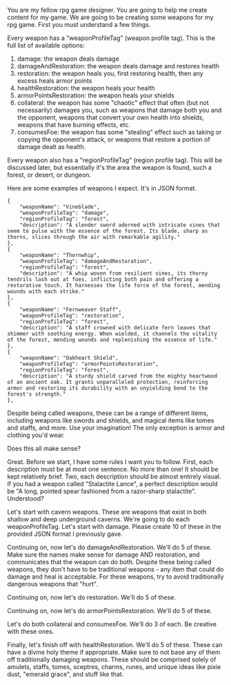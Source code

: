 You are my fellow rpg game designer. You are going to help me create content for my game. We are going to be creating some weapons for my rpg game. First you must understand a few things.

Every weapon has a "weaponProfileTag" (weapon profile tag). This is the full list of available options:

1. damage: the weapon deals damage
2. damageAndRestoration: the weapon deals damage and restores health
3. restoration: the weapon heals you, first restoring health, then any excess heals armor points
4. healthRestoration: the weapon heals your health
5. armorPointsRestoration: the weapon heals your shields
6. collateral: the weapon has some "chaotic" effect that often (but not necessarily) damages you, such as weapons that damage both you and the opponent, weapons that convert your own health into shields, weapons that have burning effects, etc.
7. consumesFoe: the weapon has some "stealing" effect such as taking or copying the opponent's attack, or weapons that restore a portion of damage dealt as health.

Every weapon also has a "regionProfileTag" (region profile tag). This will be discussed later, but essentially it's the area the weapon is found, such a forest, or desert, or dungeon.

Here are some examples of weapons I expect. It's in JSON format.

```
{
    "weaponName": "Vineblade",
    "weaponProfileTag": "damage",
    "regionProfileTag": "forest",
    "description": "A slender sword adorned with intricate vines that seem to pulse with the essence of the forest. Its blade, sharp as thorns, slices through the air with remarkable agility."
},
{
    "weaponName": "Thornwhip",
    "weaponProfileTag": "damageAndRestoration",
    "regionProfileTag": "forest",
    "description": "A whip woven from resilient vines, its thorny tendrils lash out at foes, inflicting both pain and offering a restorative touch. It harnesses the life force of the forest, mending wounds with each strike."
},
{
    "weaponName": "Fernweaver Staff",
    "weaponProfileTag": "restoration",
    "regionProfileTag": "forest",
    "description": "A staff crowned with delicate fern leaves that shimmer with soothing energy. When wielded, it channels the vitality of the forest, mending wounds and replenishing the essence of life."
},
{
    "weaponName": "Oakheart Shield",
    "weaponProfileTag": "armorPointsRestoration",
    "regionProfileTag": "forest",
    "description": "A sturdy shield carved from the mighty heartwood of an ancient oak. It grants unparalleled protection, reinforcing armor and restoring its durability with an unyielding bond to the forest's strength."
},
```

Despite being called weapons, these can be a range of different items, including weapons like swords and shields, and magical items like tomes and staffs, and more. Use your imagination! The only exception is armor and clothing you'd wear.

Does this all make sense?





Great. Before we start, I have some rules I want you to follow. First, each description must be at most one sentence. No more than one! It should be kept relatively brief. Two, each description should be almost entirely visual. If you had a weapon called "Stalactite Lance", a perfect description would be "A long, pointed spear fashioned from a razor-sharp stalactite". Understood?





Let's start with cavern weapons. These are weapons that exist in both shallow and deep underground caverns. We're going to do each weaponProfileTag. Let's start with damage. Please create 10 of these in the provided JSON format I previously gave.





Continuing on, now let's do damageAndRestoration. We'll do 5 of these. Make sure the names make sense for damage AND restoration, and communicates that the weapon can do both. Despite these being called weapons, they don't have to be traditional weapons - any item that could do damage and heal is acceptable. For these weapons, try to avoid traditionally dangerous weapons that "hurt".





Continuing on, now let's do restoration. We'll do 5 of these.





Continuing on, now let's do armorPointsRestoration. We'll do 5 of these.





Let's do both collateral and consumesFoe. We'll do 3 of each. Be creative with these ones.





Finally, let's finish off with healthRestoration. We'll do 5 of these. These can have a divine holy theme if appropriate. Make sure to not base any of them off traditionally damaging weapons. These should be comprised solely of amulets, staffs, tomes, sceptres, charms, runes, and unique ideas like pixie dust, "emerald grace", and stuff like that.
